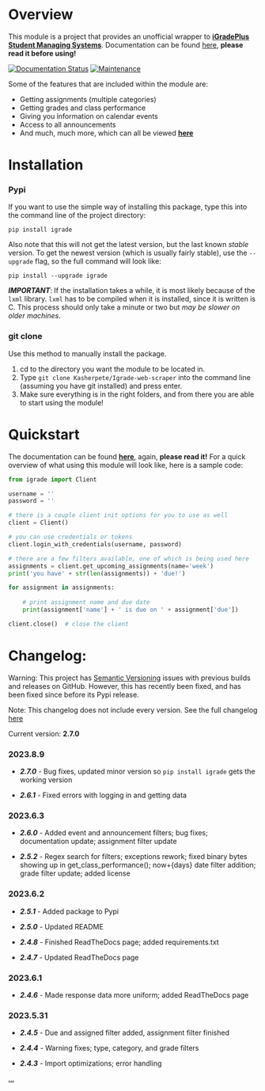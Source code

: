 # Overview

This module is a project that provides an unofficial wrapper to [**iGradePlus Student Managing Systems**](https://igradeplus.com). Documentation can be found [here](https://igrade-web-scraper.readthedocs.io/en/latest/), **please read it before using!**

[![Documentation Status](https://readthedocs.org/projects/igrade-web-scraper/badge/?version=latest)](https://igrade-web-scraper.readthedocs.io/en/latest/?badge=latest)
[![Maintenance](https://img.shields.io/badge/Maintained%3F-Yes-green.svg)]()

Some of the features that are included within the module are:

- Getting assignments (multiple categories)
- Getting grades and class performance
- Giving you information on calendar events
- Access to all announcements
- And much, much more, which can all be viewed [**here**](https://igrade-web-scraper.readthedocs.io/en/latest/)


# Installation
### Pypi
If you want to use the simple way of installing this package, type this into the command line of the project directory:
```shell
pip install igrade
```
Also note that this will not get the latest version, but the last known *stable* version.
To get the newest version (which is usually fairly stable), use the ``--upgrade`` flag, so
the full command will look like:
```shell
pip install --upgrade igrade
```
***IMPORTANT***: If the installation takes a while, it is most likely because
of the ``lxml`` library. `lxml` has to be compiled when it is installed, since
it is written is C. This process should only take a minute or two but *may be
slower on older machines*.
### git clone
Use this method to manually install the package.

1. cd to the directory you want the module to be located in.
2. Type ``git clone Kasherpete/Igrade-web-scraper`` into the command line (assuming you have git installed)
and press enter.
3. Make sure everything is in the right folders, and from there you are able to start using the module!

# Quickstart
The documentation can be found [**here**](https://igrade-web-scraper.readthedocs.io/en/latest/), again, **please read
it!** For a quick overview of what using this module will look like, here is a sample code:

```python
from igrade import Client

username = ''
password = ''

# there is a couple client init options for you to use as well
client = Client()

# you can use credentials or tokens
client.login_with_credentials(username, password)

# there are a few filters available, one of which is being used here
assignments = client.get_upcoming_assignments(name='week')
print('you have' + str(len(assignments)) + 'due!')

for assignment in assignments:
    
    # print assignment name and due date
    print(assignment['name'] + ' is due on ' + assignment['due'])

client.close()  # close the client
```

# Changelog:

Warning: This project has [Semantic Versioning](https://semver.org/) issues with previous
builds and releases on GitHub. However, this has recently been fixed, and has been fixed
since before its Pypi release.

Note: This changelog does not include every version. See the full changelog
[here](https://igrade-web-scraper.readthedocs.io/en/latest/changelog.html)

Current version: **2.7.0**

### 2023.8.9

* ***2.7.0*** - Bug fixes, updated minor version so ``pip install igrade`` gets the working version

* ***2.6.1*** - Fixed errors with logging in and getting data

### 2023.6.3
* ***2.6.0*** - Added event and announcement filters; bug fixes; documentation update; assignment filter update

* ***2.5.2*** - Regex search for filters; exceptions rework; fixed binary bytes showing up in
get_class_performance(); now+{days} date filter addition; grade filter update; added license

### 2023.6.2
* ***2.5.1*** - Added package to Pypi

* ***2.5.0*** - Updated README

* ***2.4.8*** - Finished ReadTheDocs page; added requirements.txt

* ***2.4.7*** - Updated ReadTheDocs page

### 2023.6.1
* ***2.4.6*** - Made response data more uniform; added ReadTheDocs page

### 2023.5.31
* ***2.4.5*** - Due and assigned filter added, assignment filter finished

* ***2.4.4*** - Warning fixes; type, category, and grade filters

* ***2.4.3*** - Import optimizations; error handling

[...](https://igrade-web-scraper.readthedocs.io/en/latest/changelog.html)
